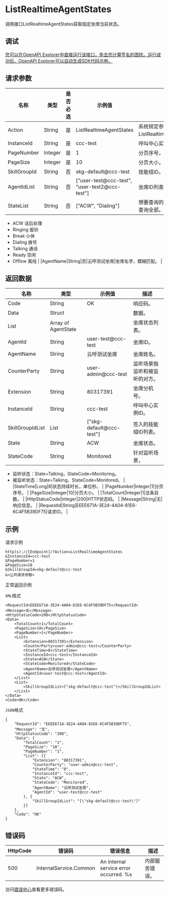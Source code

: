 # ListRealtimeAgentStates

调用接口ListRealtimeAgentStates获取指定坐席当前状态。

## 调试

[您可以在OpenAPI Explorer中直接运行该接口，免去您计算签名的困扰。运行成功后，OpenAPI Explorer可以自动生成SDK代码示例。](https://api.aliyun.com/#product=CCC&api=ListRealtimeAgentStates&type=RPC&version=2020-07-01)

## 请求参数

|名称|类型|是否必选|示例值|描述|
|--|--|----|---|--|
|Action|String|是|ListRealtimeAgentStates|系统规定参数。取值：ListRealtimeAgentStates。 |
|InstanceId|String|是|ccc-test|呼叫中心实例ID。 |
|PageNumber|Integer|是|1|分页序号，范围1-100。 |
|PageSize|Integer|是|10|分页大小，范围1-100。 |
|SkillGroupId|String|否|skg-default@ccc-test|技能组ID。 |
|AgentIdList|String|否|\["user-test@ccc-test", "user-test2@ccc-test"\]|坐席ID列表，最多20个。 |
|StateList|String|否|\["ACW", "Dialing"\]|想要查询的状态列表，为空查询全部。取值：

 -   ACW 话后处理
-   Ringing 振铃
-   Break 小休
-   Dialing 拨号
-   Talking 通话
-   Ready 空闲
-   Offline 离线 |
|AgentName|String|否|云呼测试坐席|坐席名字，模糊匹配。 |

## 返回数据

|名称|类型|示例值|描述|
|--|--|---|--|
|Code|String|OK|响应码。 |
|Data|Struct| |数据。 |
|List|Array of AgentState| |坐席状态列表。 |
|AgentId|String|user-test@ccc-test|坐席ID。 |
|AgentName|String|云呼测试坐席|坐席姓名。 |
|CounterParty|String|user-admin@ccc-test|监听场景指监听和被监听的对方。 |
|Extension|String|80317391|坐席分机号。 |
|InstanceId|String|ccc-test|呼叫中心实例ID。 |
|SkillGroupIdList|List|\["skg-default@ccc-test"\]|签入的技能组ID列表。 |
|State|String|ACW|坐席状态。 |
|StateCode|String|Monitored|针对监听场景，

 -   监听状态：State=Talking，StateCode=Monitoring。
-   被监听状态：State=Talking，StateCode=Monitored。 |
|StateTime|Long|8|状态持续时长，单位秒。 |
|PageNumber|Integer|1|分页序号。 |
|PageSize|Integer|10|分页大小。 |
|TotalCount|Integer|1|总条目数。 |
|HttpStatusCode|Integer|200|HTTP状态码。 |
|Message|String|无|响应信息。 |
|RequestId|String|EEEE671A-3E24-4A04-81E6-6C4F5B39DF75|请求ID。 |

## 示例

请求示例

```
http(s)://[Endpoint]/?Action=ListRealtimeAgentStates
&InstanceId=ccc-test
&PageNumber=1
&PageSize=10
&SkillGroupId=skg-default@ccc-test
&<公共请求参数>
```

正常返回示例

`XML`格式

```
<RequestId>EEEE671A-3E24-4A04-81E6-6C4F5B39DF75</RequestId>
<Message>无</Message>
<HttpStatusCode>200</HttpStatusCode>
<Data>
    <TotalCount>1</TotalCount>
    <PageSize>10</PageSize>
    <PageNumber>1</PageNumber>
    <List>
        <Extension>80317391</Extension>
        <CounterParty>user-admin@ccc-test</CounterParty>
        <StateTime>8</StateTime>
        <InstanceId>ccc-test</InstanceId>
        <State>ACW</State>
        <StateCode>Monitored</StateCode>
        <AgentName>云呼测试坐席</AgentName>
        <AgentId>user-test@ccc-test</AgentId>
    </List>
    <List>
        <SkillGroupIdList>["skg-default@ccc-test"]</SkillGroupIdList>
    </List>
</Data>
<Code>OK</Code>
```

`JSON`格式

```
{
	"RequestId": "EEEE671A-3E24-4A04-81E6-6C4F5B39DF75",
	"Message": "无",
	"HttpStatusCode": "200",
	"Data": {
		"TotalCount": "1",
		"PageSize": "10",
		"PageNumber": "1",
		"List": [{
			"Extension": "80317391",
			"CounterParty": "user-admin@ccc-test",
			"StateTime": "8",
			"InstanceId": "ccc-test",
			"State": "ACW",
			"StateCode": "Monitored",
			"AgentName": "云呼测试坐席",
			"AgentId": "user-test@ccc-test"
		}, {
			"SkillGroupIdList": "[\"skg-default@ccc-test\"]"
		}]
	},
	"Code": "OK"
}
```

## 错误码

|HttpCode|错误码|错误信息|描述|
|--------|---|----|--|
|500|InternalService.Common|An internal service error occurred. %s|内部服务错误。|

访问[错误中心](https://error-center.aliyun.com/status/product/CCC)查看更多错误码。

